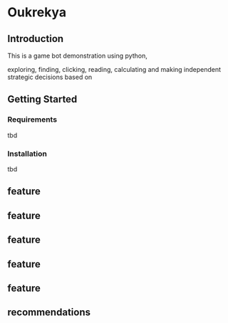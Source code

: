 # Oukrekya

## Introduction

This is a game bot demonstration using python,

exploring, finding, clicking, reading, calculating and making independent strategic decisions based on 

## Getting Started

### Requirements

tbd

### Installation

tbd

## feature

## feature

## feature

## feature

## feature

## recommendations
